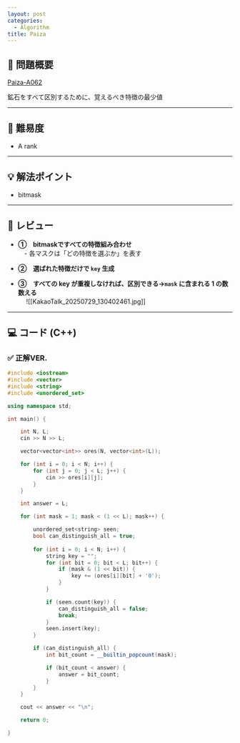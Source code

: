 ```yaml
---
layout: post
categories:
  - Algorithm
title: Paiza
---
```


## 🧩 問題概要

[Paiza-A062](https://paiza.jp/works/challenges/531)

鉱石をすべて区別するために、覚えるべき特徴の最少値

---

## 🎯 難易度

- A rank

---

## 💡 解法ポイント

- bitmask

---

## 📝 レビュー

- **①　bitmaskですべての特徴組み合わせ**  
    　- 各マスクは「どの特徴を選ぶか」を表す
    
- **②　選ばれた特徴だけで `key` 生成**  
    
- **③　すべての key が重複しなければ、区別できる→`mask` に含まれる 1 の数数える**  
    　
![[KakaoTalk_20250729_130402461.jpg]]
---

## 💻 コード (C++)

### ✅ 正解VER.
```cpp
#include <iostream>
#include <vector>
#include <string>
#include <unordered_set>

using namespace std;

int main() {

    int N, L;
    cin >> N >> L;

    vector<vector<int>> ores(N, vector<int>(L));

    for (int i = 0; i < N; i++) {
        for (int j = 0; j < L; j++) {
            cin >> ores[i][j];
        }
    }

    int answer = L;

    for (int mask = 1; mask < (1 << L); mask++) {

        unordered_set<string> seen;
        bool can_distinguish_all = true;
        
        for (int i = 0; i < N; i++) {
            string key = "";
            for (int bit = 0; bit < L; bit++) {
                if (mask & (1 << bit)) {
                    key += (ores[i][bit] + '0');
                }
            }

            if (seen.count(key)) {
                can_distinguish_all = false;
                break;
            }
            seen.insert(key);
        }  

        if (can_distinguish_all) {
            int bit_count = __builtin_popcount(mask);

            if (bit_count < answer) {
                answer = bit_count;
            }
        }
    }

    cout << answer << "\n";

    return 0;

}

```

